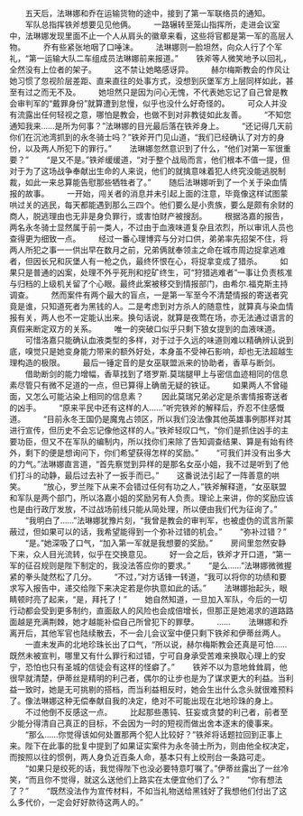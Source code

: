 　　五天后，法琳娜和乔在运输货物的途中，接到了第一军联络员的通知。
　　军队总指挥铁斧想要见见他俩。
　　一路辗转至笼山指挥所，走进会议室中，法琳娜发现里面不止一个人从肩头的徽章来看，这些将官都是第一军的高层人物。
　　乔有些紧张地咽了口唾沫。
　　法琳娜则一脸坦然，向众人行了个军礼，“第一运输大队二车组成员法琳娜前来报道。”
　　铁斧等人微笑地予以回礼，全然没有上位者的架子。
　　这不禁让她略感讶异。
　　赫尔梅斯教会的作风让她习惯了忽视阶层差距、直来直往的处事方式，没想到灰堡军方上层同样如此，甚至有过之而无不及。
　　她坦然只是因为问心无愧，不代表她忘记了自己曾是教会审判军的“戴罪身份”就算遭到怠慢，似乎也没什么好奇怪的。
　　可众人并没有流露出任何轻视之意，哪怕是教会，也做不到对非教徒如此友善。
　　“不知您通知我来……是所为何事？”法琳娜的目光最后落在铁斧身上。
　　“还记得几天前你们在沉池湾抓到的永冬骑士吗？”铁斧开门见山道，“我们已经确认了对方的身份，以及两人所犯下的罪行。”
　　法琳娜忽然意识到了什么，“他们对第一军很重要？”
　　“是又不是。”铁斧缓缓道，“对于整个战局而言，他们根本不值一提，但对于为了这场战争奉献出生命的人来说，他们的就擒意味着犯人终究没能逃脱制裁，如此一来总算能告慰那些牺牲者了。”
　　随后法琳娜听到了一个关于染血情报的故事。
　　一开始，闯关者的消息并未引起上面的注意，毕竟像这样试图蒙哄过关的逃民，每天都能遇到那么三四个。他们要么是小贵族，要么是颇有余财的商人，脱逃理由也无非是身负罪行，或害怕财产被搜刮。
　　根据洛嘉的报告，两名永冬骑士显然属于前一类人，不过由于血液味道复杂且浓烈，所以审讯人员也查得更为细致一点。
　　经过一番心理博弈与分对口供，弟弟率先招架不住，将两人所犯之事一一供出早在数月之前，兄弟俩就奉领主之命在城市周边捉拿逃难者，但因长兄和灰堡人有一枪之仇，最终怀恨在心，将捉拿变成了猎杀。
　　如果只是普通的凶案，处理不外乎死刑和挖矿终生，可“狩猎逃难者”一事让负责核准与归档的上级机关留了个心眼。最终此案被移交到情报部门，由希尔.福克斯主持调查。
　　然而案件有两个最大的盲点，一是第一军至今不清楚情报的寄送者究竟是谁，只知道死者为黑钱的人。二是考虑到对方杀人的随意性，就算真与染血情报有关，两人也不一定能认出来。换句话说，就算是夜莺在场，亦无法通过语言的真假来断定双方的关系。
　　唯一的突破口似乎只剩下狼女提到的血液味道。
　　可惜洛嘉只能确认血液类型的多样，对于过于久远的味道则难以精确辨认说到底，嗅觉只是她变身能力带来的额外好处，本身虽不受神石影响，却也无法超越生理构造的极限。
　　最后一锤定音的是女巫联盟派来的协助者，香草与断剑。
　　借助断剑的能力增幅，香草找到了塔罗斯.莫瑞腿甲上与密信血迹相同的信息素尽管只有微不足道的一点，但已算得上确凿无疑的铁证。
　　如果两人不曾碰面，又怎么可能沾染上相同的信息素？
　　因此莫瑞兄弟必定是杀害情报寄送者的凶手。
　　“原来平民中还有这样的人……”听完铁斧的解释后，乔忍不住感慨道。
　　“目前永冬王国仍是魔鬼占领区，所以我们没法像其他英雄事例那样对其进行宣传，但历史不会忘记像他这样的人。”铁斧轻叹口气，“你们是抓住凶手的主要功臣，但又不在军队的编制内，所以找你们来除了告知调查结果、算是有始有终外，剩下的便是想询问下，你们希望获得怎样的奖励。”
　　“可我们并没有出多大的力气。”法琳娜直言道，“首先察觉到异样的是那名女巫小姐，我不过是听到了他们打斗的动静，最后过去补了一扳手而已。”
　　这番说法引起了一阵善意的哄笑。
　　“放心，罗兰陛下从来不会错过任何有功之人，”铁斧解释道，“女巫联盟和军队是两个部门，所以洛嘉小姐的奖励另有人负责。理论上来讲，你的奖励应该也是由行政厅发放，不过战场前线只能从简处理，所以便由我们代为征询了。”
　　“我明白了……”法琳娜犹豫片刻，“我曾是教会的审判军，也被虚伪的谎言所蒙蔽过，但如果可以的话，我希望能得到一个弥补过错的机会。”
　　“弥补过错？”
　　“是。”她深吸了口气，“加入第一军就是我想要的奖励。”
　　房间里忽然安静下来，众人目光流转，似乎在交换意见。
　　好一会之后，铁斧才开口道，“第一军的征召规则是陛下制定的，我没法答应你的要求。”
　　“是么……”法琳娜微微握紧的拳头陡然松了几分。
　　“不过，”对方话锋一转道，“我可以将你的功绩和要求写入报告中，递交给陛下来决定若是你执意如此的话。”
　　法琳娜抬起头，眼睛顿时亮了起来，“是，拜托了！”
　　她自然知道，一旦加入军队，今后的一切行动都会受到更多制约，直面敌人的风险也会成倍增长，但那正是她渴求的道路路面越是充满荆棘，她才越能补偿自己所曾犯下的罪孽。
　　……
　　法琳娜和乔离开后，其他军官也陆续散去，不一会儿会议室中便只剩下铁斧和伊蒂丝两人。
　　一直未发声的北地珍珠长出了口气，“所以说，赫尔梅斯教会还真是可怕……既然未被宣判，哪里又有什么罪行和过错，宁可自身承受苦难来换取心理上的安宁，恐怕也只有圣城的信徒会有这样的怪癖了。”
　　铁斧不以为意地耸耸肩，他很早就清楚，伊蒂丝是精明的利己者，偶尔的让步也是为了谋求更大的利益。当利益一致时，她是无可挑剔的搭档，而当利益相反时，她会生出什么念头就很难预料了。像法琳娜这种无偿奉献自我的决定，绝对不可能出现在北地珍珠的身上。
　　不过他倒不反感这一点。
　　比起那些愚钝、狂妄或贪婪的利己者，前者至少能分得清自己真正的目标，不会因为一时的短视而做出舍本逐末的傻事来。
　　“那么……你觉得该如何处置那两个犯人比较好？”铁斧将话题拉回到正事上来。陛下在此事的批复中提到了如果证实案件为永冬骑士所为，则由他全权决定，而按照以往的惯例，两人身负近百条人命，基本只有上绞刑台一条路可走。
　　“如果只是绞死的话，我觉得陛下也没必要特意叮嘱了。”伊蒂丝露出了一丝冷笑，“而且你不觉得，就这么送他们上路实在太便宜他们了么？”
　　“你有想法了？”
　　“既然没法作为宣传材料，不如当礼物送给黑钱好了我想他们付出了这么多代价，一定会好好款待这两人的。”